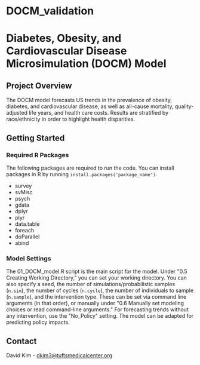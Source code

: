 # DOCM_validation
# Diabetes, Obesity, and Cardiovascular Disease Microsimulation (DOCM) Model
## Project Overview
The DOCM model forecasts US trends in the prevalence of obesity, diabetes, and cardiovascular disease, as well as all-cause mortality, quality-adjusted life years, and health care costs. Results are stratified by race/ethnicity in order to highlight health disparities. 

## Getting Started
### Required R Packages
The following packages are required to run the code. You can install packages in R by running `install.packages('package_name')`.
* survey
* svMisc
* psych
* gdata
* dplyr
* plyr
* data.table
* foreach
* doParallel
* abind

### Model Settings
The 01_DOCM_model.R script is the main script for the model. Under "0.5 Creating Working Directory," you can set your working directory. You can also specify a seed, the number of simulations/probabilistic samples (`n.sim`), the number of cycles (`n.cycle`), the number of individuals to sample (`n.sample`), and the intervention type. These can be set via command line arguments (in that order), or manually under "0.6 Manually set modeling choices or read command-line arguments." For forecasting trends without any intervention, use the "No_Policy" setting. The model can be adapted for predicting policy impacts.

## Contact
David Kim - dkim3@tuftsmedicalcenter.org
